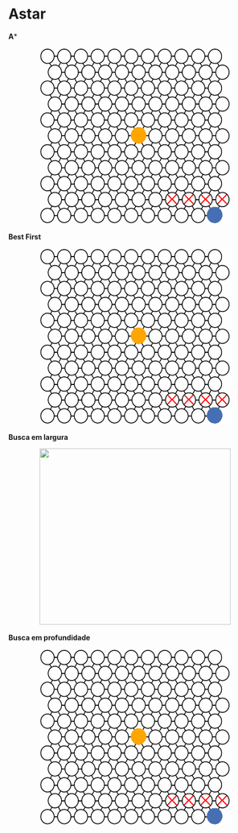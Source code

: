 # Astar

**A***

<p align="center">
<img src="https://raw.githubusercontent.com/AlfredoFilho/aStar/master/aStar.gif" width="380" height="350">
</p>

**Best First**
<p align="center">
<img src="https://raw.githubusercontent.com/AlfredoFilho/aStar/master/bestFirst.gif" width="380" height="350">
</p>

**Busca em largura**
<p align="center">
<img src="https://raw.githubusercontent.com/AlfredoFilho/aStar/master/breadthFirstSearch.gif" width="380" height="350">
</p>

**Busca em profundidade**
<p align="center">
<img src="https://raw.githubusercontent.com/AlfredoFilho/aStar/master/depthFirst.gif" width="380" height="350">
</p>
